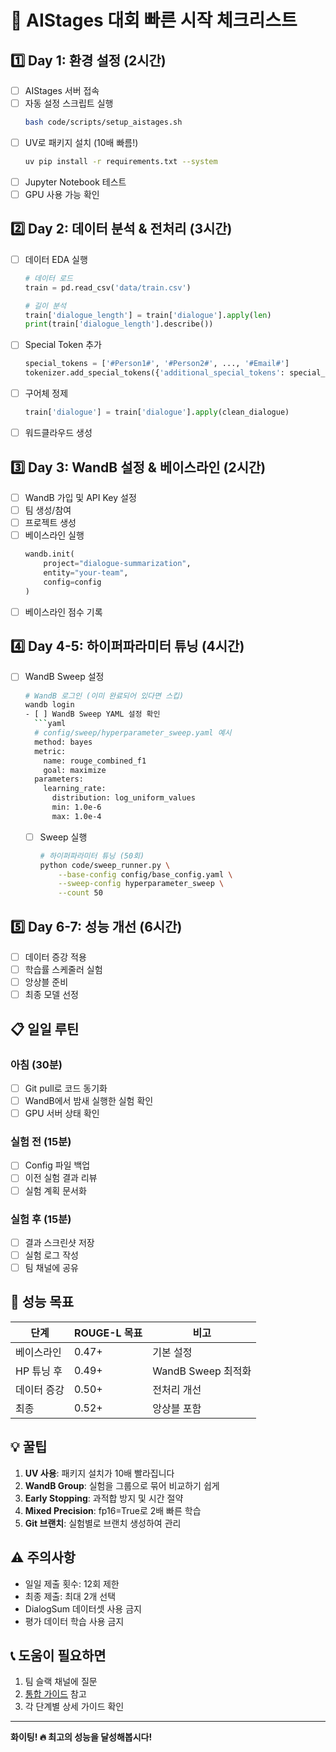 # 🚀 AIStages 대회 빠른 시작 체크리스트

## 1️⃣ Day 1: 환경 설정 (2시간)
- [ ] AIStages 서버 접속
- [ ] 자동 설정 스크립트 실행
  ```bash
  bash code/scripts/setup_aistages.sh
  ```
- [ ] UV로 패키지 설치 (10배 빠름!)
  ```bash
  uv pip install -r requirements.txt --system
  ```
- [ ] Jupyter Notebook 테스트
- [ ] GPU 사용 가능 확인

## 2️⃣ Day 2: 데이터 분석 & 전처리 (3시간)
- [ ] 데이터 EDA 실행
  ```python
  # 데이터 로드
  train = pd.read_csv('data/train.csv')
  
  # 길이 분석
  train['dialogue_length'] = train['dialogue'].apply(len)
  print(train['dialogue_length'].describe())
  ```
- [ ] Special Token 추가
  ```python
  special_tokens = ['#Person1#', '#Person2#', ..., '#Email#']
  tokenizer.add_special_tokens({'additional_special_tokens': special_tokens})
  ```
- [ ] 구어체 정제
  ```python
  train['dialogue'] = train['dialogue'].apply(clean_dialogue)
  ```
- [ ] 워드클라우드 생성

## 3️⃣ Day 3: WandB 설정 & 베이스라인 (2시간)
- [ ] WandB 가입 및 API Key 설정
- [ ] 팀 생성/참여
- [ ] 프로젝트 생성
- [ ] 베이스라인 실행
  ```python
  wandb.init(
      project="dialogue-summarization",
      entity="your-team",
      config=config
  )
  ```
- [ ] 베이스라인 점수 기록

## 4️⃣ Day 4-5: 하이퍼파라미터 튜닝 (4시간)
- [ ] WandB Sweep 설정
  ```bash
  # WandB 로그인 (이미 완료되어 있다면 스킵)
  wandb login
  - [ ] WandB Sweep YAML 설정 확인
    ```yaml
    # config/sweep/hyperparameter_sweep.yaml 예시
    method: bayes
    metric:
      name: rouge_combined_f1
      goal: maximize
    parameters:
      learning_rate:
        distribution: log_uniform_values
        min: 1.0e-6
        max: 1.0e-4
    ```
  - [ ] Sweep 실행
    ```bash
    # 하이퍼파라미터 튜닝 (50회)
    python code/sweep_runner.py \
        --base-config config/base_config.yaml \
        --sweep-config hyperparameter_sweep \
        --count 50
    ```

## 5️⃣ Day 6-7: 성능 개선 (6시간)
- [ ] 데이터 증강 적용
- [ ] 학습률 스케줄러 실험
- [ ] 앙상블 준비
- [ ] 최종 모델 선정

## 📋 일일 루틴
### 아침 (30분)
- [ ] Git pull로 코드 동기화
- [ ] WandB에서 밤새 실행한 실험 확인
- [ ] GPU 서버 상태 확인

### 실험 전 (15분)
- [ ] Config 파일 백업
- [ ] 이전 실험 결과 리뷰
- [ ] 실험 계획 문서화

### 실험 후 (15분)
- [ ] 결과 스크린샷 저장
- [ ] 실험 로그 작성
- [ ] 팀 채널에 공유

## 🎯 성능 목표
| 단계 | ROUGE-L 목표 | 비고 |
|------|-------------|------|
| 베이스라인 | 0.47+ | 기본 설정 |
| HP 튜닝 후 | 0.49+ | WandB Sweep 최적화 |
| 데이터 증강 | 0.50+ | 전처리 개선 |
| 최종 | 0.52+ | 앙상블 포함 |

## 💡 꿀팁
1. **UV 사용**: 패키지 설치가 10배 빨라집니다
2. **WandB Group**: 실험을 그룹으로 묶어 비교하기 쉽게
3. **Early Stopping**: 과적합 방지 및 시간 절약
4. **Mixed Precision**: fp16=True로 2배 빠른 학습
5. **Git 브랜치**: 실험별로 브랜치 생성하여 관리

## ⚠️ 주의사항
- 일일 제출 횟수: 12회 제한
- 최종 제출: 최대 2개 선택
- DialogSum 데이터셋 사용 금지
- 평가 데이터 학습 사용 금지

## 📞 도움이 필요하면
1. 팀 슬랙 채널에 질문
2. [통합 가이드](docs/competition_guides/competition_integration_guide.md) 참고
3. 각 단계별 상세 가이드 확인

---

**화이팅! 🔥 최고의 성능을 달성해봅시다!**
